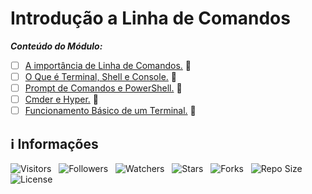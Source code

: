 <!-- Título -->
# Introdução a Linha de Comandos

***Conteúdo do Módulo:***

* [ ] [A importância de Linha de Comandos.](https://github.com/Devsgeeknerd/cla-a-imp-lin-com-int-lin-com-win-fun-par-des-bas) &#128679;
* [ ] [O Que é Terminal, Shell e Console.](https://github.com/Devsgeeknerd/cla-o-que-ter-she-con-int-lin-com-win-fun-par-des-bas) &#128679;
* [ ] [Prompt de Comandos e PowerShell.](https://github.com/Devsgeeknerd/cla-pro-com-pow-int-lin-com-win-fun-par-des-bas) &#128679;
* [ ] [Cmder e Hyper.](https://github.com/Devsgeeknerd/cla-cmd-hyp-int-lin-com-win-fun-par-des-bas) &#128679;
* [ ] [Funcionamento Básico de um Terminal.](https://github.com/Devsgeeknerd/cla-fun-bas-ter-int-lin-com-win-fun-par-des-bas) &#128679;

<!-- Informações -->
## &#8505; Informações

![Visitors](https://api.visitorbadge.io/api/visitors?path=Devsgeeknerd%2Fmod-int-lin-com-win-fun-par-des-bas&label=Visitantes&labelColor=%23700070&labelStyle=none&countColor=%23000fff&style=plastic&color=%23ffffff "Total de Visitantes")
&nbsp;
![Followers](https://img.shields.io/github/followers/Devsgeeknerd?style=p&label=Seguidores&labelColor=800080&color=000fff "Total de Seguidores")
&nbsp;
![Watchers](https://img.shields.io/github/watchers/Devsgeeknerd/mod-int-lin-com-win-fun-par-des-bas?style=p&label=Observadores&labelColor=800080&color=000fff "Total de Observadores")
&nbsp;
![Stars](https://img.shields.io/github/stars/Devsgeeknerd/mod-int-lin-com-win-fun-par-des-bas?style=p&label=Estrelas&labelColor=800080&color=000fff "Total de Estrelas")
&nbsp;
![Forks](https://img.shields.io/github/forks/Devsgeeknerd/mod-int-lin-com-win-fun-par-des-bas?style=p&label=Bifurcações&labelColor=800080&color=000fff "Total de Bifurcações")
&nbsp;
![Repo Size](https://img.shields.io/github/repo-size/Devsgeeknerd/mod-int-lin-com-win-fun-par-des-bas?style=p&label=Tamanho&labelColor=800080&color=000fff "Tamanho do Repositório")
&nbsp;
![License](https://img.shields.io/github/license/Devsgeeknerd/mod-int-lin-com-win-fun-par-des-bas?style=p&label=Licença&labelColor=800080&color=000fff "Licença do Repositório")
